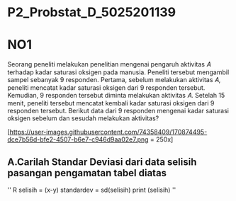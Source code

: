 # P2_Probstat_D_5025201139
# NO1
Seorang peneliti melakukan penelitian mengenai pengaruh aktivitas 𝐴 terhadap kadar saturasi oksigen pada manusia. Peneliti tersebut mengambil sampel sebanyak 9 responden. Pertama, sebelum melakukan aktivitas 𝐴, peneliti mencatat kadar saturasi oksigen dari 9 responden tersebut. Kemudian, 9 responden tersebut diminta melakukan aktivitas 𝐴. Setelah 15 menit, peneliti tersebut mencatat kembali kadar saturasi oksigen dari 9 responden tersebut. Berikut data dari 9 responden mengenai kadar saturasi oksigen sebelum dan sesudah melakukan aktivitas?

[https://user-images.githubusercontent.com/74358409/170874495-dce7b56d-bfe2-4507-b6e7-c946d9aa02e7.png = 250x]


## A.Carilah Standar Deviasi dari data selisih pasangan pengamatan tabel diatas

'' R 
selisih = (x-y)
standardev = sd(selisih)
print (selisih)
''
